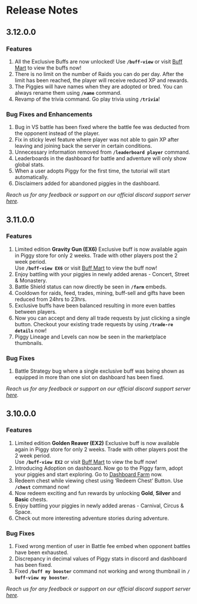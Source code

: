 # Release Notes

## 3.12.0.0

### Features
<ol>
<li>All the Exclusive Buffs are now unlocked! Use <code><b>/​​​​​​​​​​buff-view</b></code> or visit <a href="https://piggy.gg/my-piggy/buff-mart">Buff Mart</a> to view the buffs now!
<li>There is no limit on the number of Raids you can do per day. After the limit has been reached, the player will receive reduced XP and rewards.
<li>The Piggies will have names when they are adopted or bred. You can always rename them using <code><b>/name</b></code> command.
<li>Revamp of the trivia command. Go play trivia using <code><b>/trivia</b></code>!
</ol>

### Bug Fixes and Enhancements
<ol>
<li>Bug in VS battle has been fixed where the battle fee was deducted from the opponent instead of the player.
<li>Fix in sticky level feature where player was not able to gain XP after leaving and joining back the server in certain conditions.
<li>Unnecessary information removed from <code><b>/leaderboard player</code></b> command.
<li>Leaderboards in the dashboard for battle and adventure will only show global stats.
<li>When a user adopts Piggy for the first time, the tutorial will start automatically.
<li>Disclaimers added for abandoned piggies in the dashboard.
</ol>
<i>Reach us for any feedback or support on our official discord support server <a href="https://piggy.gg/contact-us">here</a>.</i>

## 3.11.0.0

### Features
<ol>
<li>Limited edition <b>Gravity Gun (EX6)</b> Exclusive buff is now available again in Piggy store for only 2 weeks. Trade with other players post the 2 week period.<br>
Use <code><b>/​​​​​buff-view EX6</b></code> or visit <a href="https://piggy.gg/my-piggy/buff-mart">Buff Mart</a> to view the buff now!
<li>Enjoy battling with your piggies in newly added arenas - Concert, Street & Monastery.
<li>Battle Shield status can now directly be seen in <code><b>/farm</b></code> embeds.
<li>Cooldown for raids, feed, trades, mining, buff-sell and gifts have been reduced from 24hrs to 23hrs.
<li>Exclusive buffs have been balanced resulting in more even battles between players.
<li>Now you can accept and deny all trade requests by just clicking a single button. Checkout your existing trade requests by using <code><b>/trade-re details</b></code> now!
<li>Piggy Lineage and Levels can now be seen in the marketplace thumbnails.
</ol>

### Bug Fixes
<ol>
<li>Battle Strategy bug where a single exclusive buff was being shown as equipped in more than one slot on dashboard has been fixed.
</ol>
<i>Reach us for any feedback or support on our official discord support server <a href="https://piggy.gg/contact-us">here</a>.</i>

## 3.10.0.0

### Features
<ol>
<li>Limited edition <b>Golden Reaver (EX2)</b> Exclusive buff is now available again in Piggy store for only 2 weeks. Trade with other players post the 2 week period.<br>
Use <code><b>/​​​​​buff-view EX2</b></code> or visit <a href="https://piggy.gg/my-piggy/buff-mart">Buff Mart</a> to view the buff now!
<li>Introducing Adoption on dashboard. Now go to the Piggy farm, adopt your piggies and start exploring. Go to <a href="https://piggy.gg/my-piggy/piggy-farm/my-piggy">Dashboard Farm</a> now.
<li>Redeem chest while viewing chest using ‘Redeem Chest’ Button. Use <code><b>/chest</b></code> command now!
<li>Now redeem exciting and fun rewards by unlocking <b>Gold</b>, <b>Silver</b> and <b>Basic</b> chests.
<li>Enjoy battling your piggies in newly added arenas - Carnival, Circus & Space.
<li>Check out more interesting adventure stories during adventure. 
</ol>

### Bug Fixes
<ol>
<li>Fixed wrong mention of user in Battle fee embed when opponent battles have been exhausted.
<li>Discrepancy in decimal values of Piggy stats in discord and dashboard has been fixed.
<li>Fixed <code><b>/​​​​​​​​​​​​​​buff my booster</b></code> command not working and wrong thumbnail in <code><b>/​​​​​​​​​​​​buff-view my booster</b></code>.
</ol>
<i>Reach us for any feedback or support on our official discord support server <a href="https://piggy.gg/contact-us">here</a>.</i>